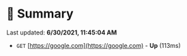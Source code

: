 # 📖 Summary
Last updated: **6/30/2021, 11:45:04 AM**

- `GET` [https://google.com](https://google.com) - **Up** (113ms)
